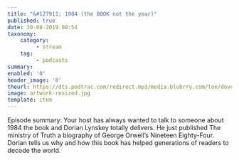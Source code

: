 ```yaml
---
title: "&#127911; 1984 (the BOOK not the year)"
published: true
date: 30-08-2019 08:54
taxonomy:
    category:
         - stream
    tag:
         - podcasts
summary:
enabled: '0'
header_image: '0'
theurl: https://dts.podtrac.com/redirect.mp3/media.blubrry.com/toe/dovetail.prxu.org/toe/b0d88a42-dafc-47e7-b30c-8a88fdbe6dad/Episode_135_1984book.mp3
image: artwork-resized.jpg
template: item
---
```

 
Episode summary: Your host has always wanted to talk to someone about 1984 the book and Dorian Lynskey totally delivers. He just published The ministry of Truth a biography of George Orwell’s Nineteen Eighty-Four. Dorian tells us why and how this book has helped generations of readers to decode the world.

